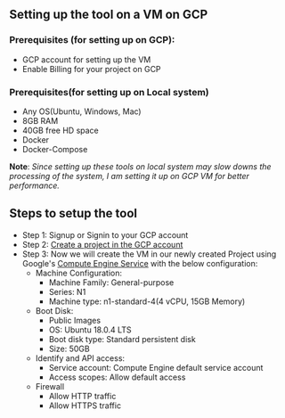 ## Setting up the tool on a VM on GCP

### Prerequisites (for setting up on GCP):
- GCP account for setting up the VM
- Enable Billing for your project on GCP

### Prerequisites(for setting up on Local system)
- Any OS(Ubuntu, Windows, Mac)
- 8GB RAM
- 40GB free HD space
- Docker 
- Docker-Compose

**Note**: *Since setting up these tools on local system may slow downs the processing of the system, I am setting it up on GCP VM for better performance.*

## Steps to setup the tool
- Step 1: Signup or Signin to your GCP account
- Step 2: [Create a project in the GCP account ](https://cloud.google.com/resource-manager/docs/creating-managing-projects)
- Step 3: Now we will create the VM in our newly created Project using Google's [Compute Engine Service](https://cloud.google.com/compute) with the below configuration:
    - Machine Configuration:
        - Machine Family: General-purpose
        - Series: N1
        - Machine type: n1-standard-4(4 vCPU, 15GB Memory)
    - Boot Disk:
        - Public Images
        - OS: Ubuntu 18.0.4 LTS
        - Boot disk type: Standard persistent disk 
        - Size: 50GB
    - Identify and API access:
        - Service account: Compute Engine default service account
        - Access scopes: Allow default access
    - Firewall
        - Allow HTTP traffic
        - Allow HTTPS traffic
     
        
        


